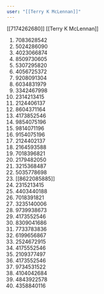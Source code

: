 ```yaml
---
user: "[[Terry K McLennan]]"
---
```

[[7174262680]]
[[Terry K McLennan]]
1. 7083628542
2. 5024286090
3. 4023066874
4. 8509730605
5. 5307295820
6. 4056725372
7. 9208091304
8. 6034831979
9. 3342467998
10. 2314213415
11. 2124406137
12. 8604371164
13. 4173852546
14. 9854075196
15. 9814071196
16. 9154075196
17. 2124402137
18. 2164593588
19. 7018396821
20. 2179482050
21. 3215368487
22. 5035778698
23. [[8622085885]]
24. 2315213415
25. 4403440188
26. 7018391821
27. 3235140006
28. 9739938673
29. 4173552546
30. 8309041686
31. 7733783836
32. 6199656867
33. 2524672915
34. 4175552546
35. 2109377497
36. 4173552546
37. 9734531522
38. 4104042684
39. 4843922578
40. 4358840116